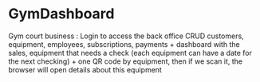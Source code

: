 # GymDashboard
Gym court business : Login to access the back office CRUD customers, equipment, employees, subscriptions, payments + dashboard with the sales, equipment that needs a check (each equipment can have a date for the next checking) + one QR code by equipment, then if we scan it, the browser will open details about this equipment
